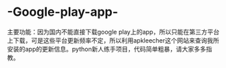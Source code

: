 # -Google-play-app-
主要功能：因为国内不能直接下载google play上的app，所以只能在第三方平台上下载，可是这些平台更新频率不定，所以利用apkleecher这个网站来查询我所安装的app的更新信息。python新人练手项目，代码简单粗暴，请大家多多指教。
